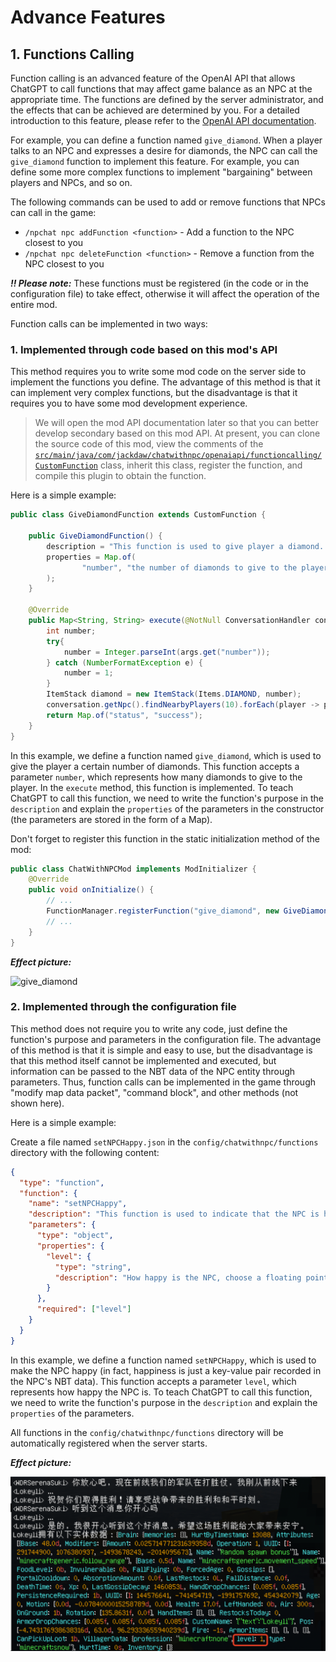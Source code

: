 # Advance Features

## 1. Functions Calling

Function calling is an advanced feature of the OpenAI API that allows ChatGPT to call functions that may affect game balance as an NPC at the appropriate time. The functions are defined by the server administrator, and the effects that can be achieved are determined by you. For a detailed introduction to this feature, please refer to the [OpenAI API documentation](https://beta.openai.com/docs/api-reference/function-calls/create-function-call).

For example, you can define a function named `give_diamond`. When a player talks to an NPC and expresses a desire for diamonds, the NPC can call the `give_diamond` function to implement this feature. For example, you can define some more complex functions to implement "bargaining" between players and NPCs, and so on.

The following commands can be used to add or remove functions that NPCs can call in the game:

- `/npchat npc addFunction <function>` - Add a function to the NPC closest to you
- `/npchat npc deleteFunction <function>` - Remove a function from the NPC closest to you

**_!! Please note:_** These functions must be registered (in the code or in the configuration file) to take effect, otherwise it will affect the operation of the entire mod.

Function calls can be implemented in two ways:

### 1. Implemented through code based on this mod's API

This method requires you to write some mod code on the server side to implement the functions you define. The advantage of this method is that it can implement very complex functions, but the disadvantage is that it requires you to have some mod development experience.

>We will open the mod API documentation later so that you can better develop secondary based on this mod API. At present, you can clone the source code of this mod, view the comments of the [`src/main/java/com/jackdaw/chatwithnpc/openaiapi/functioncalling/CustomFunction`](../src/main/java/com/jackdaw/chatwithnpc/openaiapi/function/CustomFunction.java) class, inherit this class, register the function, and compile this plugin to obtain the function.

Here is a simple example:

```java
public class GiveDiamondFunction extends CustomFunction {

    public GiveDiamondFunction() {
        description = "This function is used to give player a diamond. If the player make a request to the NPC to give them some diamonds, this function will be called.";
        properties = Map.of(
                "number", "the number of diamonds to give to the player."
        );
    }

    @Override
    public Map<String, String> execute(@NotNull ConversationHandler conversation, @NotNull Map<String, String> args) {
        int number;
        try{
            number = Integer.parseInt(args.get("number"));
        } catch (NumberFormatException e) {
            number = 1;
        }
        ItemStack diamond = new ItemStack(Items.DIAMOND, number);
        conversation.getNpc().findNearbyPlayers(10).forEach(player -> player.giveItemStack(diamond));
        return Map.of("status", "success");
    }
}
```

In this example, we define a function named `give_diamond`, which is used to give the player a certain number of diamonds. This function accepts a parameter `number`, which represents how many diamonds to give to the player. In the `execute` method, this function is implemented. To teach ChatGPT to call this function, we need to write the function's purpose in the `description` and explain the `properties` of the parameters in the constructor (the parameters are stored in the form of a Map).

Don't forget to register this function in the static initialization method of the mod:

```java
public class ChatWithNPCMod implements ModInitializer {
    @Override
    public void onInitialize() {
        // ...
        FunctionManager.registerFunction("give_diamond", new GiveDiamondFunction());
        // ...
    }
}
```

**_Effect picture:_**

![give_diamond](images/give_diamond.png)

### 2. Implemented through the configuration file

This method does not require you to write any code, just define the function's purpose and parameters in the configuration file. The advantage of this method is that it is simple and easy to use, but the disadvantage is that this method itself cannot be implemented and executed, but information can be passed to the NBT data of the NPC entity through parameters. Thus, function calls can be implemented in the game through "modify map data packet", "command block", and other methods (not shown here).

Here is a simple example:

Create a file named `setNPCHappy.json` in the `config/chatwithnpc/functions` directory with the following content:

```json
{
  "type": "function",
  "function": {
    "name": "setNPCHappy",
    "description": "This function is used to indicate that the NPC is happy now.",
    "parameters": {
      "type": "object",
      "properties": {
        "level": {
          "type": "string",
          "description": "How happy is the NPC, choose a floating point number from 0 to 1."
        }
      },
      "required": ["level"]
    }
  }
}
```

In this example, we define a function named `setNPCHappy`, which is used to make the NPC happy (in fact, happiness is just a key-value pair recorded in the NPC's NBT data). This function accepts a parameter `level`, which represents how happy the NPC is. To teach ChatGPT to call this function, we need to write the function's purpose in the `description` and explain the `properties` of the parameters.

All functions in the `config/chatwithnpc/functions` directory will be automatically registered when the server starts.

**_Effect picture:_**

![setNPCHappy](images/setNPCHappy.png)